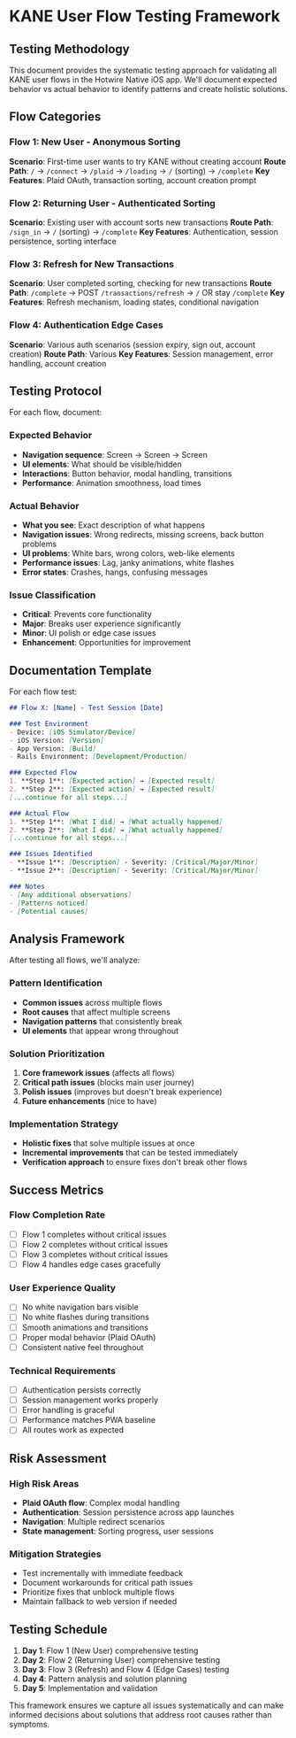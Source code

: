 # KANE User Flow Testing Framework

## Testing Methodology

This document provides the systematic testing approach for validating all KANE user flows in the Hotwire Native iOS app. We'll document expected behavior vs actual behavior to identify patterns and create holistic solutions.

## Flow Categories

### Flow 1: New User - Anonymous Sorting
**Scenario**: First-time user wants to try KANE without creating account
**Route Path**: `/` → `/connect` → `/plaid` → `/loading` → `/` (sorting) → `/complete`
**Key Features**: Plaid OAuth, transaction sorting, account creation prompt

### Flow 2: Returning User - Authenticated Sorting  
**Scenario**: Existing user with account sorts new transactions
**Route Path**: `/sign_in` → `/` (sorting) → `/complete`
**Key Features**: Authentication, session persistence, sorting interface

### Flow 3: Refresh for New Transactions
**Scenario**: User completed sorting, checking for new transactions
**Route Path**: `/complete` → POST `/transactions/refresh` → `/` OR stay `/complete`
**Key Features**: Refresh mechanism, loading states, conditional navigation

### Flow 4: Authentication Edge Cases
**Scenario**: Various auth scenarios (session expiry, sign out, account creation)
**Route Path**: Various
**Key Features**: Session management, error handling, account creation

## Testing Protocol

For each flow, document:

### Expected Behavior
- **Navigation sequence**: Screen → Screen → Screen
- **UI elements**: What should be visible/hidden
- **Interactions**: Button behavior, modal handling, transitions
- **Performance**: Animation smoothness, load times

### Actual Behavior  
- **What you see**: Exact description of what happens
- **Navigation issues**: Wrong redirects, missing screens, back button problems
- **UI problems**: White bars, wrong colors, web-like elements
- **Performance issues**: Lag, janky animations, white flashes
- **Error states**: Crashes, hangs, confusing messages

### Issue Classification
- **Critical**: Prevents core functionality
- **Major**: Breaks user experience significantly  
- **Minor**: UI polish or edge case issues
- **Enhancement**: Opportunities for improvement

## Documentation Template

For each flow test:

```markdown
## Flow X: [Name] - Test Session [Date]

### Test Environment
- Device: [iOS Simulator/Device]
- iOS Version: [Version]
- App Version: [Build]
- Rails Environment: [Development/Production]

### Expected Flow
1. **Step 1**: [Expected action] → [Expected result]
2. **Step 2**: [Expected action] → [Expected result]
[...continue for all steps...]

### Actual Flow
1. **Step 1**: [What I did] → [What actually happened]
2. **Step 2**: [What I did] → [What actually happened]  
[...continue for all steps...]

### Issues Identified
- **Issue 1**: [Description] - Severity: [Critical/Major/Minor]
- **Issue 2**: [Description] - Severity: [Critical/Major/Minor]

### Notes
- [Any additional observations]
- [Patterns noticed]
- [Potential causes]
```

## Analysis Framework

After testing all flows, we'll analyze:

### Pattern Identification
- **Common issues** across multiple flows
- **Root causes** that affect multiple screens
- **Navigation patterns** that consistently break
- **UI elements** that appear wrong throughout

### Solution Prioritization
1. **Core framework issues** (affects all flows)
2. **Critical path issues** (blocks main user journey)
3. **Polish issues** (improves but doesn't break experience)
4. **Future enhancements** (nice to have)

### Implementation Strategy
- **Holistic fixes** that solve multiple issues at once
- **Incremental improvements** that can be tested immediately
- **Verification approach** to ensure fixes don't break other flows

## Success Metrics

### Flow Completion Rate
- [ ] Flow 1 completes without critical issues
- [ ] Flow 2 completes without critical issues  
- [ ] Flow 3 completes without critical issues
- [ ] Flow 4 handles edge cases gracefully

### User Experience Quality
- [ ] No white navigation bars visible
- [ ] No white flashes during transitions
- [ ] Smooth animations and transitions
- [ ] Proper modal behavior (Plaid OAuth)
- [ ] Consistent native feel throughout

### Technical Requirements
- [ ] Authentication persists correctly
- [ ] Session management works properly
- [ ] Error handling is graceful
- [ ] Performance matches PWA baseline
- [ ] All routes work as expected

## Risk Assessment

### High Risk Areas
- **Plaid OAuth flow**: Complex modal handling
- **Authentication**: Session persistence across app launches
- **Navigation**: Multiple redirect scenarios
- **State management**: Sorting progress, user sessions

### Mitigation Strategies
- Test incrementally with immediate feedback
- Document workarounds for critical path issues
- Prioritize fixes that unblock multiple flows
- Maintain fallback to web version if needed

## Testing Schedule

1. **Day 1**: Flow 1 (New User) comprehensive testing
2. **Day 2**: Flow 2 (Returning User) comprehensive testing  
3. **Day 3**: Flow 3 (Refresh) and Flow 4 (Edge Cases) testing
4. **Day 4**: Pattern analysis and solution planning
5. **Day 5**: Implementation and validation

This framework ensures we capture all issues systematically and can make informed decisions about solutions that address root causes rather than symptoms.
